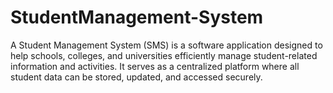 # StudentManagement-System
A Student Management System (SMS) is a software application designed to help schools, colleges, and universities efficiently manage student-related information and activities. It serves as a centralized platform where all student data can be stored, updated, and accessed securely.
